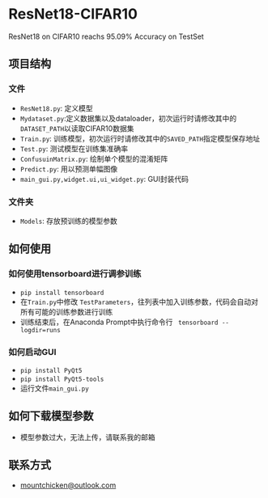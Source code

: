 # ResNet18-CIFAR10
ResNet18 on CIFAR10 reachs 95.09% Accuracy on TestSet

## 项目结构
### 文件

- `ResNet18.py`: 定义模型
- `Mydataset.py`:定义数据集以及dataloader，初次运行时请修改其中的`DATASET_PATH`以读取CIFAR10数据集
- `Train.py`: 训练模型，初次运行时请修改其中的`SAVED_PATH`指定模型保存地址
- `Test.py`: 测试模型在训练集准确率
- `ConfusuinMatrix.py`: 绘制单个模型的混淆矩阵
- `Predict.py`: 用以预测单幅图像
- `main_gui.py,widget.ui,ui_widget.py`: GUI封装代码

### 文件夹
- `Models`: 存放预训练的模型参数

## 如何使用

### 如何使用tensorboard进行调参训练
- `pip install tensorboard`
- 在`Train.py`中修改 `TestParameters`，往列表中加入训练参数，代码会自动对所有可能的训练参数进行训练
- 训练结束后，在Anaconda Prompt中执行命令行 ` tensorboard --logdir=runs`

### 如何启动GUI

- `pip install PyQt5`
- `pip install PyQt5-tools`
- 运行文件`main_gui.py`

## 如何下载模型参数
- 模型参数过大，无法上传，请联系我的邮箱

## 联系方式
- mountchicken@outlook.com




